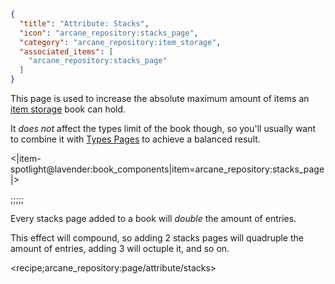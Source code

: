 ```json
{
  "title": "Attribute: Stacks",
  "icon": "arcane_repository:stacks_page",
  "category": "arcane_repository:item_storage",
  "associated_items": [
    "arcane_repository:stacks_page"
  ]
}
```

This page is used to increase the absolute maximum amount of items an 
[item storage](^arcane_repository:item_storage/type_item_storage) book can hold.


It *does not* affect the types limit of the book though, so you'll usually want to combine it with
[Types Pages](^arcane_repository:item_storage/attribute_types) to achieve a balanced result.

<|item-spotlight@lavender:book_components|item=arcane_repository:stacks_page|>

;;;;;

Every stacks page added to a book will *double* the amount of entries.


This effect will compound, so adding 2 stacks pages will quadruple the amount of entries,
adding 3 will octuple it, and so on.

<recipe;arcane_repository:page/attribute/stacks>